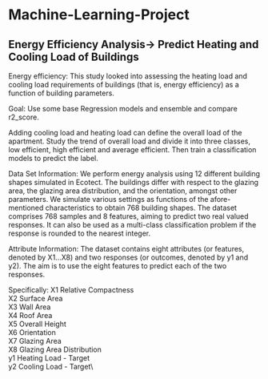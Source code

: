 # Machine-Learning-Project
## Energy Efficiency Analysis-> Predict Heating and Cooling Load of Buildings
Energy efficiency: This study looked into assessing the heating load and cooling load requirements of buildings (that is, energy efficiency) as a function of building parameters.

Goal: Use some base Regression models and ensemble and compare r2_score.

Adding cooling load and heating load can define the overall load of the apartment. Study the trend of overall load and divide it into three classes, low efficient, high efficient and average efficient. Then train a classification models to predict the label.


Data Set Information:
We perform energy analysis using 12 different building shapes simulated in Ecotect. The buildings differ
with respect to the glazing area, the glazing area distribution, and the orientation, amongst other
parameters. We simulate various settings as functions of the afore-mentioned characteristics to obtain
768 building shapes. The dataset comprises 768 samples and 8 features, aiming to predict two real
valued responses. It can also be used as a multi-class classification problem if the response is rounded
to the nearest integer.

Attribute Information:
The dataset contains eight attributes (or features, denoted by X1...X8) and two responses (or
outcomes, denoted by y1 and y2). The aim is to use the eight features to predict each of the two
responses.

Specifically:
X1 Relative Compactness\
X2 Surface Area\
X3 Wall Area\
X4 Roof Area\
X5 Overall Height\
X6 Orientation\
X7 Glazing Area\
X8 Glazing Area Distribution\
y1 Heating Load - Target\
y2 Cooling Load - Target\
